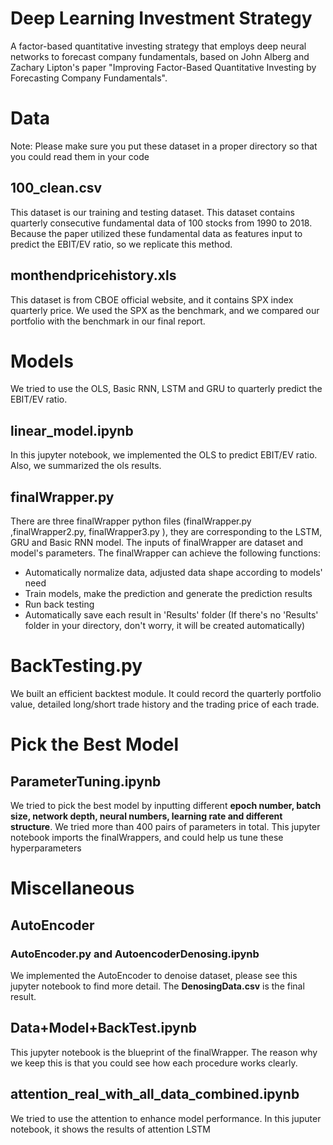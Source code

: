 # Deep Learning Investment Strategy
A factor-based quantitative investing strategy that employs deep neural networks to forecast company fundamentals, based on John Alberg and Zachary Lipton's paper "Improving Factor-Based Quantitative Investing by Forecasting Company Fundamentals".

# Data
Note: Please make sure you put these dataset in a proper directory so that you could read them in your code

## 100_clean.csv
This dataset is our training and testing dataset. This dataset contains quarterly consecutive fundamental data of 100 stocks from 1990 to 2018. Because the paper utilized these fundamental data as features input to predict the EBIT/EV ratio, so we replicate this method. 

## monthendpricehistory.xls
This dataset is from CBOE official website, and it contains SPX index quarterly price. We used the SPX as the benchmark, and we compared our portfolio with the benchmark in our final report.

# Models
We tried to use the OLS, Basic RNN, LSTM and GRU to quarterly predict the EBIT/EV ratio. 

## linear_model.ipynb
In this jupyter notebook, we implemented the OLS to predict EBIT/EV ratio. Also, we summarized the ols results.

## finalWrapper.py 
There are three finalWrapper python files (finalWrapper.py ,finalWrapper2.py, finalWrapper3.py ), they are corresponding to the LSTM, GRU and Basic RNN model. The inputs of finalWrapper are dataset and model's parameters. The finalWrapper can achieve the following functions: 

* Automatically normalize data, adjusted data shape according to models' need
* Train models, make the prediction and generate the prediction results
* Run back testing 
* Automatically save each result in 'Results' folder  (If there's no 'Results' folder in your directory, don't worry, it will be created automatically)

# BackTesting.py
We built an efficient backtest module. It could record the quarterly portfolio value, detailed long/short trade history and the trading price of each trade.

# Pick the Best Model

## ParameterTuning.ipynb
We tried to pick the best model by inputting different **epoch number, batch size, network depth, neural numbers, learning rate and different structure**. We tried more than 400 pairs of parameters in total. This jupyter notebook imports the finalWrappers, and could help us tune these hyperparameters

# Miscellaneous

## AutoEncoder
### AutoEncoder.py and AutoencoderDenosing.ipynb

We implemented the AutoEncoder to denoise dataset, please see this jupyter notebook to find more detail. The **DenosingData.csv** is the final result.

## Data+Model+BackTest.ipynb
This jupyter notebook is the blueprint of the finalWrapper. The reason why we keep this is that you could see how each procedure works clearly.

## attention_real_with_all_data_combined.ipynb
We tried to use the attention to enhance model performance. In this juputer notebook, it shows the results of attention LSTM
